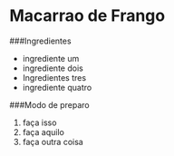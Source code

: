 # Macarrao de Frango

###Ingredientes

 - ingrediente um
 - ingrediente dois
 - Ingredientes tres
 - ingrediente quatro

###Modo de preparo

1. faça isso
2. faça aquilo
3. faça outra coisa


